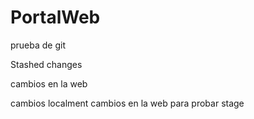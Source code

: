 # PortalWeb

prueba de git

Stashed changes


cambios en la web

cambios localment
cambios en la web para probar stage

